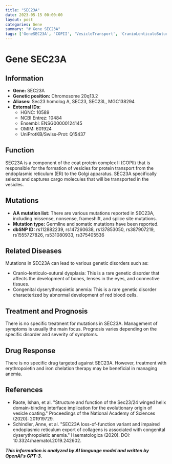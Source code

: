 ```yaml
---
title: "SEC23A"
date: 2023-05-15 00:00:00
layout: post
categories: Gene
summary: "# Gene SEC23A"
tags: ['GeneSEC23A', 'COPII', 'VesicleTransport', 'CranioLenticuloSuturalDysplasia', 'CongenitalDyserythropoieticAnemia', 'AnemiaTreatment', 'GeneticDisorders', 'Prognosis']
---
```


# Gene SEC23A

## Information
- **Gene:** SEC23A
- **Genetic position:** Chromosome 20q13.2
- **Aliases:** Sec23 homolog A, SEC23, SEC23L, MGC138294
- **External IDs:** 
    - HGNC: 10589
    - NCBI Entrez: 10484
    - Ensembl: ENSG00000124145
    - OMIM: 601924
    - UniProtKB/Swiss-Prot: Q15437

## Function
SEC23A is a component of the coat protein complex II (COPII) that is responsible for the formation of vesicles for protein transport from the endoplasmic reticulum (ER) to the Golgi apparatus. SEC23A specifically selects and captures cargo molecules that will be transported in the vesicles.

## Mutations
- **AA mutation list:** There are various mutations reported in SEC23A, including missense, nonsense, frameshift, and splice site mutations.
- **Mutation type:** Germline and somatic mutations have been reported.
- **dbSNP ID:** rs112882239, rs147260638, rs137853050, rs387907219, rs1555727826, rs531080933, rs375405536
 
## Related Diseases
Mutations in SEC23A can lead to various genetic disorders such as:

- Cranio-lenticulo-sutural dysplasia: This is a rare genetic disorder that affects the development of bones, lenses in the eyes, and connective tissues.
- Congenital dyserythropoietic anemia: This is a rare genetic disorder characterized by abnormal development of red blood cells.

## Treatment and Prognosis
There is no specific treatment for mutations in SEC23A. Management of symptoms is usually the main focus. Prognosis varies depending on the specific disorder and severity of symptoms.

## Drug Response
There is no specific drug targeted against SEC23A. However, treatment with erythropoietin and iron chelation therapy may be beneficial in managing anemia.

## References
- Raote, Ishan, et al. "Structure and function of the Sec23/24 winged helix domain-binding interface implication for the evolutionary origin of vesicle coating." Proceedings of the National Academy of Sciences (2020): 201919729.
- Schindler, Anne, et al. "SEC23A loss-of-function variant and impaired endoplasmic reticulum export of collagens is associated with congenital dyserythropoietic anemia." Haematologica (2020). DOI: 10.3324/haematol.2019.242602.

**_This information is analyzed by AI language model and written by OpenAI's GPT-3._**